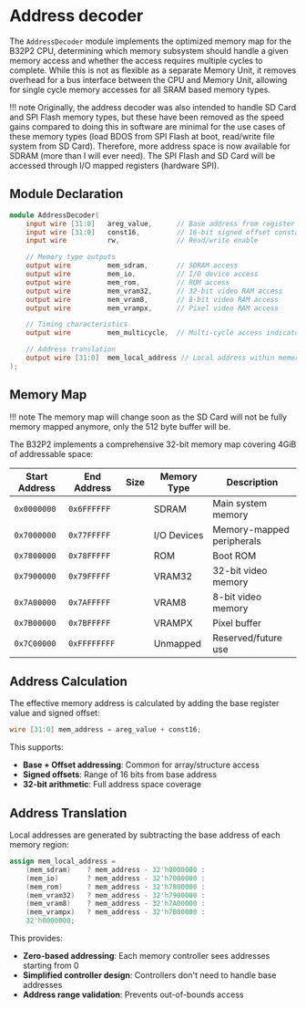# Address decoder

The `AddressDecoder` module implements the optimized memory map for the B32P2 CPU, determining which memory subsystem should handle a given memory access and whether the access requires multiple cycles to complete. While this is not as flexible as a separate Memory Unit, it removes overhead for a bus interface between the CPU and Memory Unit, allowing for single cycle memory accesses for all SRAM based memory types.

!!! note
    Originally, the address decoder was also intended to handle SD Card and SPI Flash memory types, but these have been removed as the speed gains compared to doing this in software are minimal for the use cases of these memory types (load BDOS from SPI Flash at boot, read/write file system from SD Card). Therefore, more address space is now available for SDRAM (more than I will ever need). The SPI Flash and SD Card will be accessed through I/O mapped registers (hardware SPI).

## Module Declaration

```verilog
module AddressDecoder(
    input wire [31:0]   areg_value,      // Base address from register
    input wire [31:0]   const16,         // 16-bit signed offset constant
    input wire          rw,              // Read/write enable

    // Memory type outputs
    output wire         mem_sdram,       // SDRAM access
    output wire         mem_io,          // I/O device access
    output wire         mem_rom,         // ROM access
    output wire         mem_vram32,      // 32-bit video RAM access
    output wire         mem_vram8,       // 8-bit video RAM access
    output wire         mem_vrampx,      // Pixel video RAM access

    // Timing characteristics
    output wire         mem_multicycle,  // Multi-cycle access indicator

    // Address translation
    output wire [31:0]  mem_local_address // Local address within memory region
);
```

## Memory Map

!!! note
    The memory map will change soon as the SD Card will not be fully memory mapped anymore, only the 512 byte buffer will be.

The B32P2 implements a comprehensive 32-bit memory map covering 4GiB of addressable space:

| Start Address | End Address | Size | Memory Type | Description |
|---------------|-------------|------|-------------|-------------|
| `0x0000000` | `0x6FFFFFF` |  | SDRAM | Main system memory |
| `0x7000000` | `0x77FFFFF` |  | I/O Devices | Memory-mapped peripherals |
| `0x7800000` | `0x78FFFFF` |  | ROM | Boot ROM |
| `0x7900000` | `0x79FFFFF` |  | VRAM32 | 32-bit video memory |
| `0x7A00000` | `0x7AFFFFF` |  | VRAM8 | 8-bit video memory |
| `0x7B00000` | `0x7BFFFFF` |  | VRAMPX | Pixel buffer |
| `0x7C00000` | `0xFFFFFFFF` |  | Unmapped | Reserved/future use |

## Address Calculation

The effective memory address is calculated by adding the base register value and signed offset:

```verilog
wire [31:0] mem_address = areg_value + const16;
```

This supports:

- **Base + Offset addressing**: Common for array/structure access
- **Signed offsets**: Range of 16 bits from base address
- **32-bit arithmetic**: Full address space coverage

## Address Translation

Local addresses are generated by subtracting the base address of each memory region:

```verilog
assign mem_local_address = 
    (mem_sdram)    ? mem_address - 32'h0000000 :
    (mem_io)       ? mem_address - 32'h7000000 :
    (mem_rom)      ? mem_address - 32'h7800000 :
    (mem_vram32)   ? mem_address - 32'h7900000 :
    (mem_vram8)    ? mem_address - 32'h7A00000 :
    (mem_vrampx)   ? mem_address - 32'h7B00000 :
    32'h0000000;
```

This provides:

- **Zero-based addressing**: Each memory controller sees addresses starting from 0
- **Simplified controller design**: Controllers don't need to handle base addresses
- **Address range validation**: Prevents out-of-bounds access
